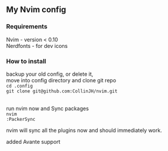 ## My Nvim config

### Requirements

Nvim - version < 0.10 <br>
Nerdfonts - for dev icons <br>

### How to install

backup your old config, or delete it, <br>
move into config directory and clone git repo <br>
`cd .config` <br>
`git clone git@github.com:CollinJH/nvim.git` <br> <br>

run nvim now and Sync packages <br>
`nvim` <br>
`:PackerSync` <br>

nvim will sync all the plugins now and should immediately work. <br>

added Avante support <br>


